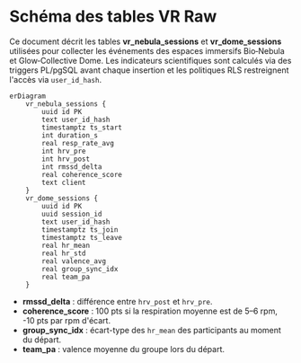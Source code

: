 # Schéma des tables VR Raw

Ce document décrit les tables **vr_nebula_sessions** et **vr_dome_sessions** utilisées pour collecter les événements des espaces immersifs Bio‑Nebula et Glow‑Collective Dome. Les indicateurs scientifiques sont calculés via des triggers PL/pgSQL avant chaque insertion et les politiques RLS restreignent l'accès via `user_id_hash`.

```mermaid
erDiagram
    vr_nebula_sessions {
        uuid id PK
        text user_id_hash
        timestamptz ts_start
        int duration_s
        real resp_rate_avg
        int hrv_pre
        int hrv_post
        int rmssd_delta
        real coherence_score
        text client
    }
    vr_dome_sessions {
        uuid id PK
        uuid session_id
        text user_id_hash
        timestamptz ts_join
        timestamptz ts_leave
        real hr_mean
        real hr_std
        real valence_avg
        real group_sync_idx
        real team_pa
    }
```

- **rmssd_delta** : différence entre `hrv_post` et `hrv_pre`.
- **coherence_score** : 100 pts si la respiration moyenne est de 5–6 rpm, -10 pts par rpm d'écart.
- **group_sync_idx** : écart-type des `hr_mean` des participants au moment du départ.
- **team_pa** : valence moyenne du groupe lors du départ.
